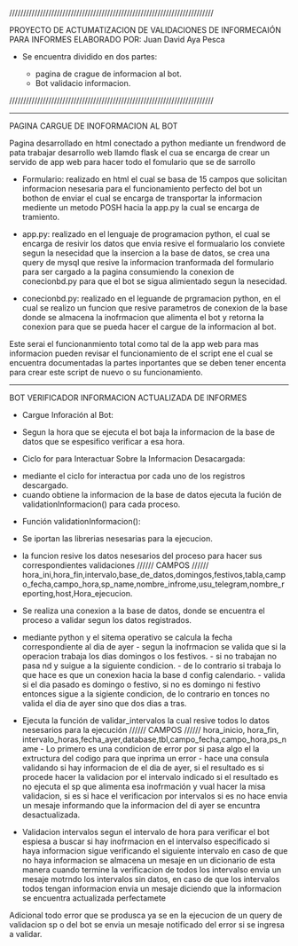 /////////////////////////////////////////////////////////////////////////

PROYECTO DE ACTUMATIZACION DE VALIDACIONES DE INFORMECAIÓN PARA INFORMES
ELABORADO POR: Juan David Aya Pesca 

- Se encuentra dividido en dos partes:

    * pagina de crague de informacion al bot.
    * Bot validacio informacion. 

/////////////////////////////////////////////////////////////////////////


-------------------------------------------------------------------------
PAGINA CARGUE DE INOFORMACION AL BOT

Pagina desarrollado en html conectado a python mediante un frendword de pata trabajar desarrollo web 
llamdo flask el cua se encarga de crear un servido de app web para hacer todo el fomulario que se de sarrollo

 *  Formulario: realizado en html el cual se basa de 15 campos que solicitan informacion nesesaria para el 
    funcionamiento perfecto del bot un bothon de enviar el cual se encarga  de transportar la informacion 
    mediente un metodo POSH hacia la app.py la cual se encarga de tramiento.

 *  app.py: realizado en el lenguaje de  programacion python, el cual se encarga de resivir los datos que envia resive
    el formualario los conviete segun la nesecidad que la insercion a la base de datos, se crea una query de mysql que resive la informacion tranformada del formulario para ser cargado a la pagina consumiendo la conexion de conecionbd.py
    para que el bot se sigua alimientado segun la nesecidad.

 *  conecionbd.py: realizado en el leguande de prgramacion python, en el     cual se realizo un funcion que 
    resive parametros de conexion de la base donde se almacena la inofrmacion que alimenta el bot y retorna la conexion para que se pueda hacer el cargue de la informacion al bot.

Este serai el funcionanmiento total como tal de la app web para mas informacion pueden revisar el funcionamiento de el script ene el cual se encuentra documentadas la partes inportantes que se deben tener encenta para crear este script de nuevo o su funcionamiento. 



-------------------------------------------------------------------------
BOT VERIFICADOR INFORMACION ACTUALIZADA DE INFORMES 

- Cargue Inforación al Bot:

 *  Segun la  hora que se ejecuta el bot baja la informacion de la base de datos que se espesifico verificar a esa hora.

- Ciclo for para Interactuar Sobre la Informacion Desacargada:

 *  mediante el ciclo for interactua por cada uno de los registros descargado.
 *  cuando obtiene la informacion de la base de datos  ejecuta la fución de validationInformacion() para cada proceso.

- Función  validationInformacion():

 *  Se iportan las librerias nesesarias para la ejecucion.

 *  la funcion resive los datos nesesarios del proceso para hacer sus correspondientes validaciones
    ////// CAMPOS //////
    hora_ini,hora_fin,intervalo,base_de_datos,domingos,festivos,tabla,campo_fecha,campo_hora,sp_name,nombre_infrome,usu_telegram,nombre_reporting,host,Hora_ejecucion.

 *  Se realiza una conexion a la base de datos, donde se encuentra el proceso a validar segun los datos  registrados.

 *  mediante python y el sitema operativo se calcula la fecha correspondiente al dia de ayer 
        - segun la inofrmacion se valida que si la operacion trabaja los dias domingos o los festivos. 
        - si no trabajan no pasa nd y suigue a la siguiente condicion.
        - de lo contrario si trabaja lo que hace  es que un conexion hacia la base d config calendario.
        - valida si el dia pasado es domingo o festivo, si no es domingo ni festivo entonces sigue a la sigiente
          condicion, de lo contrario en tonces no valida el dia de ayer sino que dos dias a tras.

 *  Ejecuta la función de validar_intervalos la cual resive todos lo datos nesesarios para la ejecución
    ////// CAMPOS //////
    hora_inicio, hora_fin, intervalo_horas,fecha_ayer,database,tbl,campo_fecha,campo_hora,ps_name
        - Lo primero es una condicion de error por si pasa algo el la extructura del codigo para que inprima un error 
        - hace una consula validando si hay informacion de el dia de ayer, si el resultado es si procede 
          hacer la validacion por el intervalo indicado  si el resultado es no ejecuta el sp que alimenta esa inofrmación y 
          vual hacer la misa validacion, si es si hace el verificacion por intervalos si es no hace envia un mesaje informando que la informacion del di ayer se encuntra desactualizada.  

 *  Validacion intervalos segun el intervalo de hora para verificar el bot espiesa a buscar si hay inofrmacion en 
    el  intervalso  especificado si haya  informacion sigue verificando el siguiente intervalo en caso de que no haya informacion se almacena un mesaje en un dicionario de esta manera cuando termine la verificacion de todos los intervalso envia un mesaje motrndo los intervalos sin datos, en caso de que   los intervalos todos tengan informacion 
    envia un mesaje diciendo que la informacion se encuentra actualizada perfectamete 


Adicional todo error que se produsca ya se en la ejecucion de un query de validacion sp o del bot se envia un mesaje notificado del error si se ingresa a validar.  